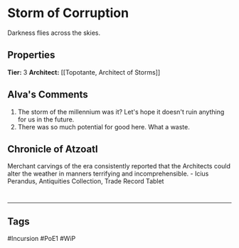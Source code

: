 # Storm of Corruption
Darkness flies across the skies.

## Properties
**Tier:** 3
**Architect:** [[Topotante, Architect of Storms]]

## Alva's Comments
1. The storm of the millennium was it? Let's hope it doesn't ruin anything for us in the future.
2. There was so much potential for good here. What a waste.

## Chronicle of Atzoatl
Merchant carvings of the era consistently reported that the Architects could alter the weather in manners terrifying and incomprehensible. - Icius Perandus, Antiquities Collection, Trade Record Tablet

#
---
## Tags
#Incursion
#PoE1
#WiP
